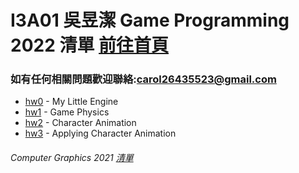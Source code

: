 # I3A01 吳昱潔 Game Programming 2022 清單 [前往首頁](https://wuyuchieh.github.io/GPhws/index.html)
### 如有任何相關問題歡迎聯絡:[carol26435523@gmail.com](mailto:carol26435523@gmail.com)
- [hw0](https://github.com/WuYuChieh/GPhws/tree/master/hw0) - My Little Engine
- [hw1](https://github.com/WuYuChieh/GPhws/tree/master/hw1) - Game Physics
- [hw2](https://github.com/WuYuChieh/GPhws/tree/master/hw2) - Character Animation
- [hw3](https://github.com/WuYuChieh/GPhws/tree/master/hw3) - Applying Character Animation
###### Computer Graphics 2021 [清單](https://github.com/WuYuChieh/CGhws)